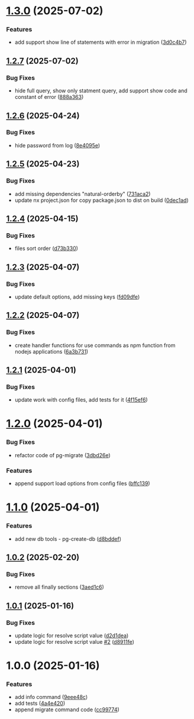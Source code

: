 # [1.3.0](https://github.com/EndyKaufman/pg-tools/compare/pg-flyway-v1.2.7...pg-flyway-v1.3.0) (2025-07-02)


### Features

* add support show line of statements with error in migration ([3d0c4b7](https://github.com/EndyKaufman/pg-tools/commit/3d0c4b7ad3f0f77bf26330c864771d1e652b47b0))

## [1.2.7](https://github.com/EndyKaufman/pg-tools/compare/pg-flyway-v1.2.6...pg-flyway-v1.2.7) (2025-07-02)


### Bug Fixes

* hide full query, show only statment query, add support show code and constant of error ([888a363](https://github.com/EndyKaufman/pg-tools/commit/888a363107b4fe64e69cdab00bd717026cb132ab))

## [1.2.6](https://github.com/EndyKaufman/pg-tools/compare/pg-flyway-v1.2.5...pg-flyway-v1.2.6) (2025-04-24)


### Bug Fixes

* hide password from log ([8e4095e](https://github.com/EndyKaufman/pg-tools/commit/8e4095e54b84ed888db01d4cc2228cb39f3e51e4))

## [1.2.5](https://github.com/EndyKaufman/pg-tools/compare/pg-flyway-v1.2.4...pg-flyway-v1.2.5) (2025-04-23)


### Bug Fixes

* add missing dependencies "natural-orderby" ([731aca2](https://github.com/EndyKaufman/pg-tools/commit/731aca2a5d4c48a1740f80342f6c0660a71ab39d))
* update nx project.json for copy package.json to dist on build ([0dec1ad](https://github.com/EndyKaufman/pg-tools/commit/0dec1ad71da6b533299aee29f2cf2fbb0b257d04))

## [1.2.4](https://github.com/EndyKaufman/pg-tools/compare/pg-flyway-v1.2.3...pg-flyway-v1.2.4) (2025-04-15)


### Bug Fixes

* files sort order ([d73b330](https://github.com/EndyKaufman/pg-tools/commit/d73b330cce2ecb87878aa4e92c17f8d6e2031fc1))

## [1.2.3](https://github.com/EndyKaufman/pg-tools/compare/pg-flyway-v1.2.2...pg-flyway-v1.2.3) (2025-04-07)


### Bug Fixes

* update default options, add missing keys ([fd09dfe](https://github.com/EndyKaufman/pg-tools/commit/fd09dfe4513a8c9215c77fae982bcfdee160b74e))

## [1.2.2](https://github.com/EndyKaufman/pg-tools/compare/pg-flyway-v1.2.1...pg-flyway-v1.2.2) (2025-04-07)


### Bug Fixes

* create handler functions for use commands as npm function from nodejs applications ([6a3b731](https://github.com/EndyKaufman/pg-tools/commit/6a3b731ecbda41fa42bbe1a912088badfc59fc72))

## [1.2.1](https://github.com/EndyKaufman/pg-tools/compare/pg-flyway-v1.2.0...pg-flyway-v1.2.1) (2025-04-01)


### Bug Fixes

* update work with config files, add tests for it ([4f15ef6](https://github.com/EndyKaufman/pg-tools/commit/4f15ef69cf0152b6fbd6c5f8a9d3587de00deb52))

# [1.2.0](https://github.com/EndyKaufman/pg-tools/compare/pg-flyway-v1.1.0...pg-flyway-v1.2.0) (2025-04-01)


### Bug Fixes

* refactor code of pg-migrate ([3dbd26e](https://github.com/EndyKaufman/pg-tools/commit/3dbd26eb100f91662f570af2455c1fe521a44a40))


### Features

* append support load options from config files ([bffc139](https://github.com/EndyKaufman/pg-tools/commit/bffc139412933d6f1c3f0221706bb06c2835ee0f))

# [1.1.0](https://github.com/EndyKaufman/pg-tools/compare/pg-flyway-v1.0.2...pg-flyway-v1.1.0) (2025-04-01)


### Features

* add new db tools - pg-create-db ([d8bddef](https://github.com/EndyKaufman/pg-tools/commit/d8bddeff53b4fc565642d737d6c88fefd143cd1d))

## [1.0.2](https://github.com/EndyKaufman/pg-tools/compare/pg-flyway-v1.0.1...pg-flyway-v1.0.2) (2025-02-20)


### Bug Fixes

* remove all finally sections ([3aed1c6](https://github.com/EndyKaufman/pg-tools/commit/3aed1c653af9ea717cc2160aad08db4795cc3e86))

## [1.0.1](https://github.com/EndyKaufman/pg-tools/compare/pg-flyway-v1.0.0...pg-flyway-v1.0.1) (2025-01-16)


### Bug Fixes

* update logic for resolve script value ([d2d1dea](https://github.com/EndyKaufman/pg-tools/commit/d2d1deabf31e5c3a5210f5a9106fd6553802b40a))
* update logic for resolve script value [#2](https://github.com/EndyKaufman/pg-tools/issues/2) ([d8911fe](https://github.com/EndyKaufman/pg-tools/commit/d8911fec8ca8a07f488519af661a11257ac7e2a6))

# 1.0.0 (2025-01-16)


### Features

* add info command ([9eee48c](https://github.com/EndyKaufman/pg-tools/commit/9eee48c9f2d0be40c4454279a4d19a2f89656eff))
* add tests ([4a4e420](https://github.com/EndyKaufman/pg-tools/commit/4a4e420a31c30420fe1065ae10159e504b2079fe))
* append migrate command code ([cc99774](https://github.com/EndyKaufman/pg-tools/commit/cc997741a2f60380ef180416a7a672a5a3fa82f9))
